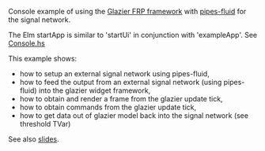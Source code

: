 Console example of using the [Glazier FRP framework](https://github.com/louispan/glazier) with [pipes-fluid](https://github.com/louispan/pipes-fluid) for the signal network.

The Elm startApp is similar to 'startUi' in conjunction with 'exampleApp'. See [Console.hs](src/Glazier/Tutorial/Console.hs)

This example shows:
* how to setup an external signal network using pipes-fluid,
* how to feed the output from an external signal network (using pipes-fluid) into the glazier widget framework,
* how to obtain and render a frame from the glazier update tick,
* how to obtain commands from the glazier update tick,
* how to get data out of glazier model back into the signal network (see threshold TVar)

See also [slides](http://www.slideshare.net/LouisPan3/composable-widgets-with-reactive-pipes).